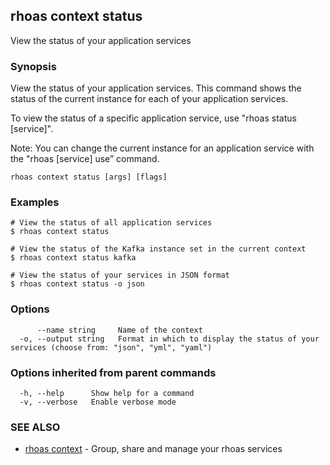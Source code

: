 ## rhoas context status

View the status of your application services

### Synopsis

View the status of your application services. This command shows the status of the current instance for each of your application services.

To view the status of a specific application service, use "rhoas status [service]".

Note: You can change the current instance for an application service with the "rhoas [service] use” command.


```
rhoas context status [args] [flags]
```

### Examples

```
# View the status of all application services
$ rhoas context status

# View the status of the Kafka instance set in the current context
$ rhoas context status kafka

# View the status of your services in JSON format
$ rhoas context status -o json

```

### Options

```
      --name string     Name of the context
  -o, --output string   Format in which to display the status of your services (choose from: "json", "yml", "yaml")
```

### Options inherited from parent commands

```
  -h, --help      Show help for a command
  -v, --verbose   Enable verbose mode
```

### SEE ALSO

* [rhoas context](rhoas_context.md)	 - Group, share and manage your rhoas services

